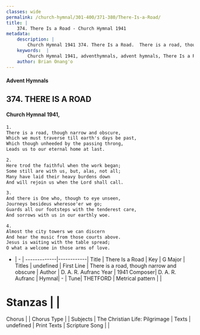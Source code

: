 ```yaml
---
classes: wide
permalink: /church-hymnal/301-400/371-380/There-Is-a-Road/
title: |
    374. There Is a Road - Church Hymnal 1941
metadata:
    description: |
        Church Hymnal 1941 374. There Is a Road.  There is a road, though narrow and obscure,  Which we must traverse till earth's days be past,  Which though unheeded by the passing throng,  Leads us to our eternal home at last. 
    keywords:  |
        Church Hymnal 1941, adventhymnals, advent hymnals, There Is a Road, There is a road, though narrow and obscure. 
    author: Brian Onang'o
---
```


#### Advent Hymnals
## 374. THERE IS A ROAD
####  Church Hymnal 1941,

```txt
1.
There is a road, though narrow and obscure, 
Which we must traverse till earth's days be past, 
Which though unheeded by the passing throng, 
Leads us to our eternal home at last. 

2.
Here trod the faithful when the work began; 
Some still are with us, but, alas, not all; 
Many have laid their heavy burdens down 
And will rejoin us when the Lord shall call. 

3.
And there is One who, though to eye unseen, 
Journeys besideus wheresoe'er we go; 
Guards all our footsteps with the tenderest care, 
And sorrows with us in our earthly woe. 

4.
Almost the city towers we can discern 
And hear the music from those courts above. 
Jesus is waiting with the table spread; 
O what a welcome in those arms of love.

```

- |   -  |
-------------|------------|
Title | There Is a Road |
Key | G Major |
Titles | undefined |
First Line | There is a road, though narrow and obscure |
Author | D. A. R. Aufranc
Year | 1941
Composer| D. A. R. Aufranc |
Hymnal|  - |
Tune| THETFORD |
Metrical pattern | |
# Stanzas |  |
Chorus |  |
Chorus Type |  |
Subjects | The Christian Life: Pilgrimage |
Texts | undefined |
Print Texts | 
Scripture Song |  |
    
